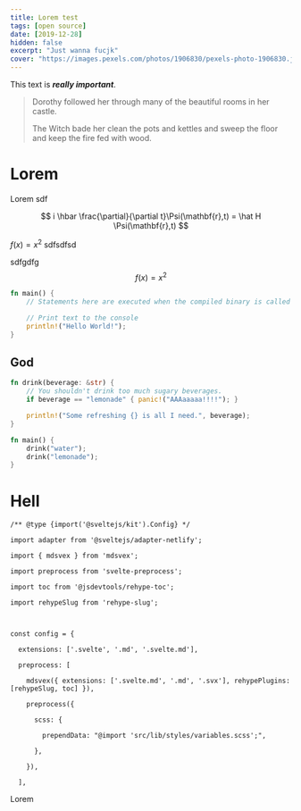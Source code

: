 ```yaml
---
title: Lorem test
tags: [open source]
date: [2019-12-28]
hidden: false
excerpt: "Just wanna fucjk"
cover: "https://images.pexels.com/photos/1906830/pexels-photo-1906830.jpeg?auto=compress&cs=tinysrgb&dpr=2&w=500"
---
```


This text is ***really important***.

> Dorothy followed her through many of the beautiful rooms in her castle.
>
> The Witch bade her clean the pots and kettles and sweep the floor and keep the fire fed with wood.

# Lorem

Lorem sdf


$$
i \hbar \frac{\partial}{\partial t}\Psi(\mathbf{r},t) = \hat H \Psi(\mathbf{r},t)
$$



$f(x) = x^2$  sdfsdfsd

sdfgdfg
$$
f(x) = x^2
$$

```Rust
fn main() {
    // Statements here are executed when the compiled binary is called

    // Print text to the console
    println!("Hello World!");
}
```

## God

```Rust
fn drink(beverage: &str) {
    // You shouldn't drink too much sugary beverages.
    if beverage == "lemonade" { panic!("AAAaaaaa!!!!"); }

    println!("Some refreshing {} is all I need.", beverage);
}

fn main() {
    drink("water");
    drink("lemonade");
}

```


# Hell
```
/** @type {import('@sveltejs/kit').Config} */

import adapter from '@sveltejs/adapter-netlify';

import { mdsvex } from 'mdsvex';

import preprocess from 'svelte-preprocess';

import toc from '@jsdevtools/rehype-toc';

import rehypeSlug from 'rehype-slug';

 

const config = {

  extensions: ['.svelte', '.md', '.svelte.md'],

  preprocess: [

    mdsvex({ extensions: ['.svelte.md', '.md', '.svx'], rehypePlugins: [rehypeSlug, toc] }),

    preprocess({

      scss: {

        prependData: "@import 'src/lib/styles/variables.scss';",

      },

    }),

  ],
```

Lorem 